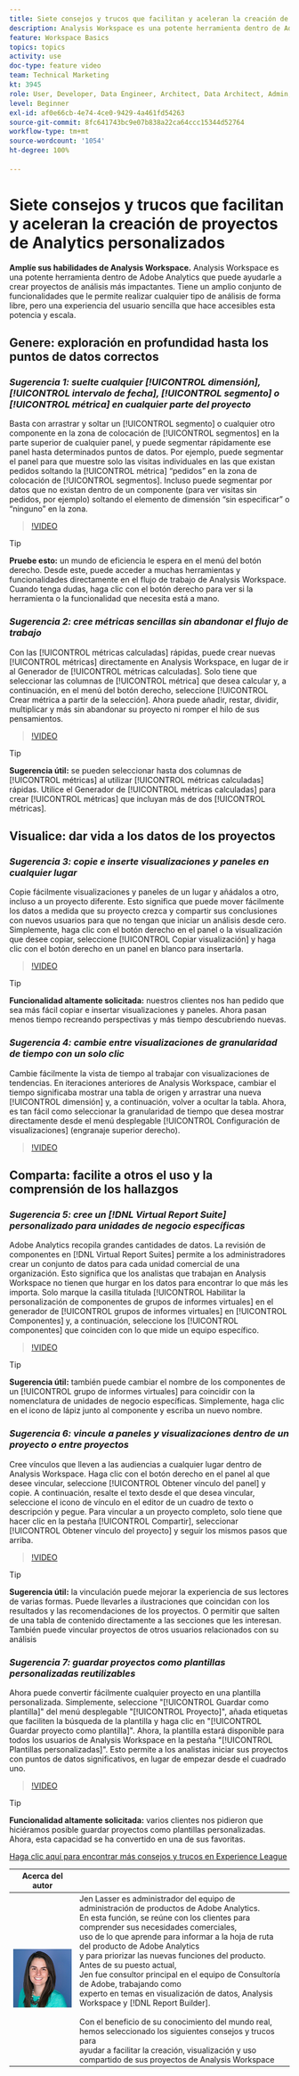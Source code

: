 ```yaml
---
title: Siete consejos y trucos que facilitan y aceleran la creación de proyectos de Analytics personalizados
description: Analysis Workspace es una potente herramienta dentro de Adobe Analytics que puede ayudarle a crear proyectos de análisis más impactantes. Tiene un amplio conjunto de funcionalidades que le permite realizar cualquier tipo de análisis de forma libre, pero una experiencia del usuario sencilla que hace accesibles esta potencia y escala.
feature: Workspace Basics
topics: topics
activity: use
doc-type: feature video
team: Technical Marketing
kt: 3945
role: User, Developer, Data Engineer, Architect, Data Architect, Admin, Leader
level: Beginner
exl-id: af0e66cb-4e74-4ce0-9429-4a461fd54263
source-git-commit: 8fc641743bc9e07b838a22ca64ccc15344d52764
workflow-type: tm+mt
source-wordcount: '1054'
ht-degree: 100%

---
```


# Siete consejos y trucos que facilitan y aceleran la creación de proyectos de Analytics personalizados

**Amplíe sus habilidades de Analysis Workspace.**
Analysis Workspace es una potente herramienta dentro de Adobe Analytics que puede ayudarle a crear proyectos de análisis más impactantes. Tiene un amplio conjunto de funcionalidades que le permite realizar cualquier tipo de análisis de forma libre, pero una experiencia del usuario sencilla que hace accesibles esta potencia y escala.

## Genere: exploración en profundidad hasta los puntos de datos correctos

### ***Sugerencia 1: suelte cualquier [!UICONTROL dimensión], [!UICONTROL intervalo de fecha], [!UICONTROL segmento] o [!UICONTROL métrica] en cualquier parte del proyecto***

Basta con arrastrar y soltar un [!UICONTROL segmento] o cualquier otro componente en la zona de colocación de [!UICONTROL segmentos] en la parte superior de cualquier panel, y puede segmentar rápidamente ese panel hasta determinados puntos de datos. Por ejemplo, puede segmentar el panel para que muestre solo las visitas individuales en las que existan pedidos soltando la [!UICONTROL métrica] “pedidos” en la zona de colocación de [!UICONTROL segmentos]. Incluso puede segmentar por datos que no existan dentro de un componente (para ver visitas sin pedidos, por ejemplo) soltando el elemento de dimensión “sin especificar” o “ninguno” en la zona.

>[!VIDEO](https://video.tv.adobe.com/v/24036/?quality=12&learn=on)

>[!TIP]
>
>**Pruebe esto:** un mundo de eficiencia le espera en el menú del botón derecho. Desde este, puede acceder a muchas herramientas y funcionalidades directamente en el flujo de trabajo de Analysis Workspace. Cuando tenga dudas, haga clic con el botón derecho para ver si la herramienta o la funcionalidad que necesita está a mano.

### ***Sugerencia 2: cree métricas sencillas sin abandonar el flujo de trabajo***

Con las [!UICONTROL métricas calculadas] rápidas, puede crear nuevas [!UICONTROL métricas] directamente en Analysis Workspace, en lugar de ir al Generador de [!UICONTROL métricas calculadas]. Solo tiene que seleccionar las columnas de [!UICONTROL métrica] que desea calcular y, a continuación, en el menú del botón derecho, seleccione [!UICONTROL Crear métrica a partir de la selección]. Ahora puede añadir, restar, dividir, multiplicar y más sin abandonar su proyecto ni romper el hilo de sus pensamientos.

>[!VIDEO](https://video.tv.adobe.com/v/23126/?quality=12&learn=on)

>[!TIP]
>
>**Sugerencia útil:** se pueden seleccionar hasta dos columnas de [!UICONTROL métricas] al utilizar [!UICONTROL métricas calculadas] rápidas. Utilice el Generador de [!UICONTROL métricas calculadas] para crear [!UICONTROL métricas] que incluyan más de dos [!UICONTROL métricas].

## Visualice: dar vida a los datos de los proyectos

### ***Sugerencia 3: copie e inserte visualizaciones y paneles en cualquier lugar***

Copie fácilmente visualizaciones y paneles de un lugar y añádalos a otro, incluso a un proyecto diferente. Esto significa que puede mover fácilmente los datos a medida que su proyecto crezca y compartir sus conclusiones con nuevos usuarios para que no tengan que iniciar un análisis desde cero. Simplemente, haga clic con el botón derecho en el panel o la visualización que desee copiar, seleccione [!UICONTROL Copiar visualización] y haga clic con el botón derecho en un panel en blanco para insertarla.

>[!VIDEO](https://video.tv.adobe.com/v/23230/?quality=12&learn=on)

>[!TIP]
>
>**Funcionalidad altamente solicitada:** nuestros clientes nos han pedido que sea más fácil copiar e insertar visualizaciones y paneles. Ahora pasan menos tiempo recreando perspectivas y más tiempo descubriendo nuevas.

### ***Sugerencia 4: cambie entre visualizaciones de granularidad de tiempo con un solo clic***

Cambie fácilmente la vista de tiempo al trabajar con visualizaciones de tendencias. En iteraciones anteriores de Analysis Workspace, cambiar el tiempo significaba mostrar una tabla de origen y arrastrar una nueva [!UICONTROL dimensión] y, a continuación, volver a ocultar la tabla. Ahora, es tan fácil como seleccionar la granularidad de tiempo que desea mostrar directamente desde el menú desplegable [!UICONTROL Configuración de visualizaciones] (engranaje superior derecho).

>[!VIDEO](https://video.tv.adobe.com/v/23548/?quality=12&learn=on)

## Comparta: facilite a otros el uso y la comprensión de los hallazgos

### ***Sugerencia 5: cree un [!DNL Virtual Report Suite] personalizado para unidades de negocio específicas***

Adobe Analytics recopila grandes cantidades de datos. La revisión de componentes en [!DNL Virtual Report Suites] permite a los administradores crear un conjunto de datos para cada unidad comercial de una organización. Esto significa que los analistas que trabajan en Analysis Workspace no tienen que hurgar en los datos para encontrar lo que más les importa. Solo marque la casilla titulada [!UICONTROL Habilitar la personalización de componentes de grupos de informes virtuales] en el generador de [!UICONTROL grupos de informes virtuales] en [!UICONTROL Componentes] y, a continuación, seleccione los [!UICONTROL componentes] que coinciden con lo que mide un equipo específico.

>[!VIDEO](https://video.tv.adobe.com/v/23544/?quality=12&learn=on)

>[!TIP]
>
>**Sugerencia útil:** también puede cambiar el nombre de los componentes de un [!UICONTROL grupo de informes virtuales] para coincidir con la nomenclatura de unidades de negocio específicas. Simplemente, haga clic en el icono de lápiz junto al componente y escriba un nuevo nombre.

### ***Sugerencia 6: vincule a paneles y visualizaciones dentro de un proyecto o entre proyectos***

Cree vínculos que lleven a las audiencias a cualquier lugar dentro de Analysis Workspace. Haga clic con el botón derecho en el panel al que desee vincular, seleccione [!UICONTROL Obtener vínculo del panel] y copie. A continuación, resalte el texto desde el que desea vincular, seleccione el icono de vínculo en el editor de un cuadro de texto o descripción y pegue. Para vincular a un proyecto completo, solo tiene que hacer clic en la pestaña [!UICONTROL Compartir], seleccionar [!UICONTROL Obtener vínculo del proyecto] y seguir los mismos pasos que arriba.

>[!VIDEO](https://video.tv.adobe.com/v/23724/?quality=12&learn=on)

>[!TIP]
>
>**Sugerencia útil:** la vinculación puede mejorar la experiencia de sus lectores de varias formas. Puede llevarles a ilustraciones que coincidan con los resultados y las recomendaciones de los proyectos. O permitir que salten de una tabla de contenido directamente a las secciones que les interesan. También puede vincular proyectos de otros usuarios relacionados con su análisis

### ***Sugerencia 7: guardar proyectos como plantillas personalizadas reutilizables***

Ahora puede convertir fácilmente cualquier proyecto en una plantilla personalizada. Simplemente, seleccione &quot;[!UICONTROL Guardar como plantilla]&quot; del menú desplegable &quot;[!UICONTROL Proyecto]&quot;, añada etiquetas que faciliten la búsqueda de la plantilla y haga clic en &quot;[!UICONTROL Guardar proyecto como plantilla]&quot;. Ahora, la plantilla estará disponible para todos los usuarios de Analysis Workspace en la pestaña &quot;[!UICONTROL Plantillas personalizadas]&quot;. Esto permite a los analistas iniciar sus proyectos con puntos de datos significativos, en lugar de empezar desde el cuadrado uno.

>[!VIDEO](https://video.tv.adobe.com/v/23231/?quality=12&learn=on)

>[!TIP]
>
>**Funcionalidad altamente solicitada:** varios clientes nos pidieron que hiciéramos posible guardar proyectos como plantillas personalizadas. Ahora, esta capacidad se ha convertido en una de sus favoritas.

[Haga clic aquí para encontrar más consejos y trucos en Experience League](https://experienceleague.adobe.com/?search=tips&amp;lang=es#recommended/solutions/analytics)

| Acerca del autor |  |
|------------|------------|
| ![Jen Lasser](assets/jlasser-headshot-s.jpg) | Jen Lasser es administrador del equipo de administración de productos de Adobe Analytics. <br> En esta función, se reúne con los clientes para comprender sus necesidades comerciales, <br>uso de lo que aprende para informar a la hoja de ruta del producto de Adobe Analytics <br>y para priorizar las nuevas funciones del producto. Antes de su puesto actual, <br>Jen fue consultor principal en el equipo de Consultoría de Adobe, trabajando como <br>experto en temas en visualización de datos, Analysis Workspace y [!DNL Report Builder]. <br><br>Con el beneficio de su conocimiento del mundo real, hemos seleccionado los siguientes consejos y trucos para <br>ayudar a facilitar la creación, visualización y uso compartido de sus proyectos de Analysis Workspace |
